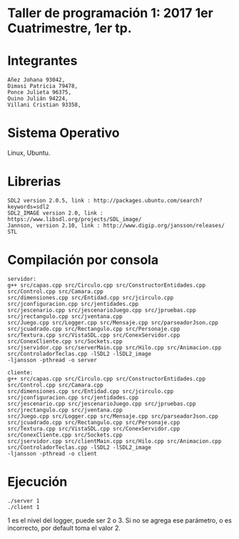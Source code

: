 #  Taller de programación 1: 2017 1er Cuatrimestre, 1er tp.
#  Integrantes 
    Añez Johana 93042,
    Dimasi Patricia 79478,
    Ponce Julieta 96375,
    Quino Julián 94224,
    Villani Cristian 93358,

# Sistema Operativo 
  Linux, Ubuntu.
  
# Librerias
    SDL2 version 2.0.5, link : http://packages.ubuntu.com/search?keywords=sdl2
    SDL2_IMAGE version 2.0, link : https://www.libsdl.org/projects/SDL_image/
    Jannson, version 2.10, link : http://www.digip.org/jansson/releases/
    STL
# Compilación por consola
    servidor:
    g++ src/capas.cpp src/Circulo.cpp src/ConstructorEntidades.cpp src/Control.cpp src/Camara.cpp 
    src/dimensiones.cpp src/Entidad.cpp src/jcirculo.cpp src/jconfiguracion.cpp src/jentidades.cpp 
    src/jescenario.cpp src/jescenarioJuego.cpp src/jpruebas.cpp src/jrectangulo.cpp src/jventana.cpp 
    src/Juego.cpp src/Logger.cpp src/Mensaje.cpp src/parseadorJson.cpp src/jcuadrado.cpp src/Rectangulo.cpp src/Personaje.cpp 
    src/Textura.cpp src/VistaSDL.cpp src/ConexServidor.cpp src/ConexCliente.cpp src/Sockets.cpp 
    src/jservidor.cpp src/serverMain.cpp src/Hilo.cpp src/Animacion.cpp src/ControladorTeclas.cpp -lSDL2 -lSDL2_image 
    -ljansson -pthread -o server
    
    cliente:
    g++ src/capas.cpp src/Circulo.cpp src/ConstructorEntidades.cpp src/Control.cpp src/Camara.cpp 
    src/dimensiones.cpp src/Entidad.cpp src/jcirculo.cpp src/jconfiguracion.cpp src/jentidades.cpp 
    src/jescenario.cpp src/jescenarioJuego.cpp src/jpruebas.cpp src/jrectangulo.cpp src/jventana.cpp 
    src/Juego.cpp src/Logger.cpp src/Mensaje.cpp src/parseadorJson.cpp src/jcuadrado.cpp src/Rectangulo.cpp src/Personaje.cpp 
    src/Textura.cpp src/VistaSDL.cpp src/ConexServidor.cpp src/ConexCliente.cpp src/Sockets.cpp 
    src/jservidor.cpp src/clientMain.cpp src/Hilo.cpp src/Animacion.cpp src/ControladorTeclas.cpp -lSDL2 -lSDL2_image 
    -ljansson -pthread -o client
     
# Ejecución
    ./server 1
    ./client 1
1 es el nivel del logger, puede ser 2 o 3.
Si no se agrega ese parámetro, o es incorrecto, por default toma el valor 2.
